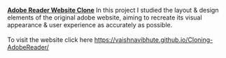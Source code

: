 <b><u>Adobe Reader Website Clone</u></b>
In this project I studied the layout & design elements of the original adobe website, aiming to recreate its visual appearance & user experience as accurately as possible.
<br><br>
To visit the website click here https://vaishnavibhute.github.io/Cloning-AdobeReader/
